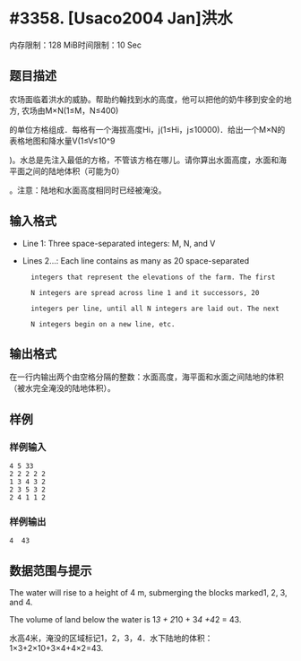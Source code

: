 # #3358. [Usaco2004 Jan]洪水

内存限制：128 MiB时间限制：10 Sec

## 题目描述

农场面临着洪水的威胁。帮助约翰找到水的高度，他可以把他的奶牛移到安全的地方, 农场由M&times;N(1&le;M，N&le;400)

的单位方格组成．每格有一个海拔高度Hi，j(1&le;Hi，j&le;10000)．给出一个M&times;N的表格地图和降水量V(1&le;V&le;10^9

)。水总是先注入最低的方格，不管该方格在哪儿。请你算出水面高度，水面和海平面之间的陆地体积（可能为0）

。注意：陆地和水面高度相同时已经被淹没。

## 输入格式

* Line 1: Three space-separated integers: M, N,  and V

* Lines 2...: Each line contains as many as 20 space-separated

        integers that represent the elevations of the farm. The first

        N integers are spread across line 1 and it successors, 20

        integers per line, until all N integers are laid out. The next

        N integers begin on a new line, etc.

## 输出格式

在一行内输出两个由空格分隔的整数：水面高度，海平面和水面之间陆地的体积（被水完全淹没的陆地体积）。

## 样例

### 样例输入

    
    4 5 33
    2 2 2 2 2
    1 3 4 3 2
    2 3 5 3 2
    2 4 1 1 2
    

### 样例输出

    
    4  43
    
    

## 数据范围与提示

The water will rise to a height of 4 m, submerging the blocks marked1, 2, 3, and 4.

The volume of land below the water is 1*3 + 2*10 + 3*4 +4*2 = 43.

水高4米，淹没的区域标记1，2，3，4．水下陆地的体积：1&times;3+2&times;10+3&times;4+4&times;2=43.
